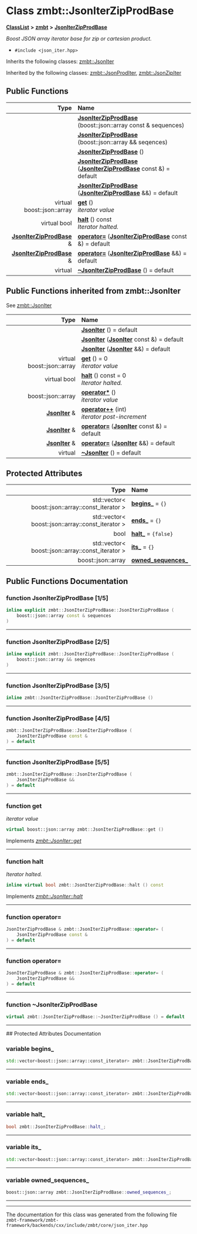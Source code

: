 

# Class zmbt::JsonIterZipProdBase



[**ClassList**](annotated.md) **>** [**zmbt**](namespacezmbt.md) **>** [**JsonIterZipProdBase**](classzmbt_1_1JsonIterZipProdBase.md)



_Boost JSON array iterator base for zip or cartesian product._ 

* `#include <json_iter.hpp>`



Inherits the following classes: [zmbt::JsonIter](classzmbt_1_1JsonIter.md)


Inherited by the following classes: [zmbt::JsonProdIter](classzmbt_1_1JsonProdIter.md),  [zmbt::JsonZipIter](classzmbt_1_1JsonZipIter.md)




















































## Public Functions

| Type | Name |
| ---: | :--- |
|   | [**JsonIterZipProdBase**](#function-jsoniterzipprodbase-15) (boost::json::array const & sequences) <br> |
|   | [**JsonIterZipProdBase**](#function-jsoniterzipprodbase-25) (boost::json::array && seqences) <br> |
|   | [**JsonIterZipProdBase**](#function-jsoniterzipprodbase-35) () <br> |
|   | [**JsonIterZipProdBase**](#function-jsoniterzipprodbase-45) ([**JsonIterZipProdBase**](classzmbt_1_1JsonIterZipProdBase.md) const &) = default<br> |
|   | [**JsonIterZipProdBase**](#function-jsoniterzipprodbase-55) ([**JsonIterZipProdBase**](classzmbt_1_1JsonIterZipProdBase.md) &&) = default<br> |
| virtual boost::json::array | [**get**](#function-get) () <br>_iterator value_  |
| virtual bool | [**halt**](#function-halt) () const<br>_Iterator halted._  |
|  [**JsonIterZipProdBase**](classzmbt_1_1JsonIterZipProdBase.md) & | [**operator=**](#function-operator) ([**JsonIterZipProdBase**](classzmbt_1_1JsonIterZipProdBase.md) const &) = default<br> |
|  [**JsonIterZipProdBase**](classzmbt_1_1JsonIterZipProdBase.md) & | [**operator=**](#function-operator_1) ([**JsonIterZipProdBase**](classzmbt_1_1JsonIterZipProdBase.md) &&) = default<br> |
| virtual  | [**~JsonIterZipProdBase**](#function-jsoniterzipprodbase) () = default<br> |


## Public Functions inherited from zmbt::JsonIter

See [zmbt::JsonIter](classzmbt_1_1JsonIter.md)

| Type | Name |
| ---: | :--- |
|   | [**JsonIter**](classzmbt_1_1JsonIter.md#function-jsoniter-13) () = default<br> |
|   | [**JsonIter**](classzmbt_1_1JsonIter.md#function-jsoniter-23) ([**JsonIter**](classzmbt_1_1JsonIter.md) const &) = default<br> |
|   | [**JsonIter**](classzmbt_1_1JsonIter.md#function-jsoniter-33) ([**JsonIter**](classzmbt_1_1JsonIter.md) &&) = default<br> |
| virtual boost::json::array | [**get**](classzmbt_1_1JsonIter.md#function-get) () = 0<br>_iterator value_  |
| virtual bool | [**halt**](classzmbt_1_1JsonIter.md#function-halt) () const = 0<br>_Iterator halted._  |
|  boost::json::array | [**operator\***](classzmbt_1_1JsonIter.md#function-operator) () <br>_iterator value_  |
|  [**JsonIter**](classzmbt_1_1JsonIter.md) & | [**operator++**](classzmbt_1_1JsonIter.md#function-operator_1) (int) <br>_iterator post-increment_  |
|  [**JsonIter**](classzmbt_1_1JsonIter.md) & | [**operator=**](classzmbt_1_1JsonIter.md#function-operator_2) ([**JsonIter**](classzmbt_1_1JsonIter.md) const &) = default<br> |
|  [**JsonIter**](classzmbt_1_1JsonIter.md) & | [**operator=**](classzmbt_1_1JsonIter.md#function-operator_3) ([**JsonIter**](classzmbt_1_1JsonIter.md) &&) = default<br> |
| virtual  | [**~JsonIter**](classzmbt_1_1JsonIter.md#function-jsoniter) () = default<br> |














## Protected Attributes

| Type | Name |
| ---: | :--- |
|  std::vector&lt; boost::json::array::const\_iterator &gt; | [**begins\_**](#variable-begins_)   = `{}`<br> |
|  std::vector&lt; boost::json::array::const\_iterator &gt; | [**ends\_**](#variable-ends_)   = `{}`<br> |
|  bool | [**halt\_**](#variable-halt_)   = `{false}`<br> |
|  std::vector&lt; boost::json::array::const\_iterator &gt; | [**its\_**](#variable-its_)   = `{}`<br> |
|  boost::json::array | [**owned\_sequences\_**](#variable-owned_sequences_)  <br> |








































## Public Functions Documentation




### function JsonIterZipProdBase [1/5]

```C++
inline explicit zmbt::JsonIterZipProdBase::JsonIterZipProdBase (
    boost::json::array const & sequences
) 
```




<hr>



### function JsonIterZipProdBase [2/5]

```C++
inline explicit zmbt::JsonIterZipProdBase::JsonIterZipProdBase (
    boost::json::array && seqences
) 
```




<hr>



### function JsonIterZipProdBase [3/5]

```C++
inline zmbt::JsonIterZipProdBase::JsonIterZipProdBase () 
```




<hr>



### function JsonIterZipProdBase [4/5]

```C++
zmbt::JsonIterZipProdBase::JsonIterZipProdBase (
    JsonIterZipProdBase const &
) = default
```




<hr>



### function JsonIterZipProdBase [5/5]

```C++
zmbt::JsonIterZipProdBase::JsonIterZipProdBase (
    JsonIterZipProdBase &&
) = default
```




<hr>



### function get 

_iterator value_ 
```C++
virtual boost::json::array zmbt::JsonIterZipProdBase::get () 
```



Implements [*zmbt::JsonIter::get*](classzmbt_1_1JsonIter.md#function-get)


<hr>



### function halt 

_Iterator halted._ 
```C++
inline virtual bool zmbt::JsonIterZipProdBase::halt () const
```



Implements [*zmbt::JsonIter::halt*](classzmbt_1_1JsonIter.md#function-halt)


<hr>



### function operator= 

```C++
JsonIterZipProdBase & zmbt::JsonIterZipProdBase::operator= (
    JsonIterZipProdBase const &
) = default
```




<hr>



### function operator= 

```C++
JsonIterZipProdBase & zmbt::JsonIterZipProdBase::operator= (
    JsonIterZipProdBase &&
) = default
```




<hr>



### function ~JsonIterZipProdBase 

```C++
virtual zmbt::JsonIterZipProdBase::~JsonIterZipProdBase () = default
```




<hr>
## Protected Attributes Documentation




### variable begins\_ 

```C++
std::vector<boost::json::array::const_iterator> zmbt::JsonIterZipProdBase::begins_;
```




<hr>



### variable ends\_ 

```C++
std::vector<boost::json::array::const_iterator> zmbt::JsonIterZipProdBase::ends_;
```




<hr>



### variable halt\_ 

```C++
bool zmbt::JsonIterZipProdBase::halt_;
```




<hr>



### variable its\_ 

```C++
std::vector<boost::json::array::const_iterator> zmbt::JsonIterZipProdBase::its_;
```




<hr>



### variable owned\_sequences\_ 

```C++
boost::json::array zmbt::JsonIterZipProdBase::owned_sequences_;
```




<hr>

------------------------------
The documentation for this class was generated from the following file `zmbt-framework/zmbt-framework/backends/cxx/include/zmbt/core/json_iter.hpp`

